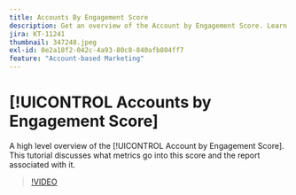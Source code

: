 ```yaml
---
title: Accounts By Engagement Score
description: Get an overview of the Account by Engagement Score. Learn what metrics go into this score and the report associated with it.
jira: KT-11241
thumbnail: 347248.jpeg
exl-id: 0e2a18f2-042c-4a93-80c8-840afb804ff7
feature: "Account-based Marketing"
---
```

# [!UICONTROL Accounts by Engagement Score]

A high level overview of the [!UICONTROL Account by Engagement Score].  This tutorial discusses what metrics go into this score and the report associated with it.

>[!VIDEO](https://video.tv.adobe.com/v/347248/?quality=12&learn=on)
